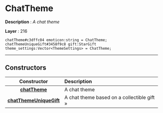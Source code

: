 # ChatTheme

**Description** : *A chat theme*

**Layer** : 216

```tl
chatTheme#c3dffc04 emoticon:string = ChatTheme;
chatThemeUniqueGift#3458f9c8 gift:StarGift theme_settings:Vector<ThemeSettings> = ChatTheme;
```

---

## Constructors

| Constructor | Description |
| :---: | :--- |
| [**chatTheme**](constructor/chatTheme) | A chat theme |
| [**chatThemeUniqueGift**](constructor/chatThemeUniqueGift) | A chat theme based on a collectible gift » |